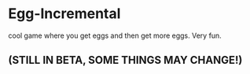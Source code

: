 # Egg-Incremental
cool game where you get eggs and then get more eggs.
Very fun.
## (STILL IN BETA, SOME THINGS MAY CHANGE!)
